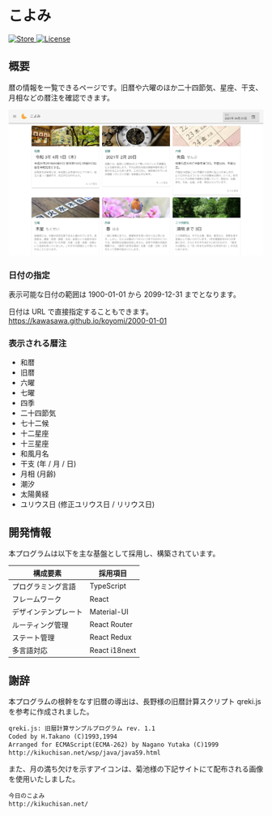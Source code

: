 # こよみ

<div>
  <a href="https://kawasawa.github.io/koyomi/">
    <img src="https://img.shields.io/badge/-GitHub Pages-2A579A.svg?logo=github&style=flat-square" alt="Store">
  </a>
  <a href="https://github.com/kawasawa/koyomi/blob/master/LICENSE">
    <img src="https://img.shields.io/github/license/kawasawa/koyomi.svg?style=flat-square" alt="License">
  </a>
</div>

## 概要

暦の情報を一覧できるページです。旧暦や六曜のほか二十四節気、星座、干支、月相などの暦注を確認できます。

![koyomi](./.images/koyomi.jpg)

### 日付の指定

表示可能な日付の範囲は 1900-01-01 から 2099-12-31 までとなります。

日付は URL で直接指定することもできます。  
https://kawasawa.github.io/koyomi/2000-01-01

### 表示される暦注

- 和暦
- 旧暦
- 六曜
- 七曜
- 四季
- 二十四節気
- 七十二候
- 十二星座
- 十三星座
- 和風月名
- 干支 (年 / 月 / 日)
- 月相 (月齢)
- 潮汐
- 太陽黄経
- ユリウス日 (修正ユリウス日 / リリウス日)

## 開発情報

本プログラムは以下を主な基盤として採用し、構築されています。

| 構成要素             | 採用項目      |
| -------------------- | ------------- |
| プログラミング言語   | TypeScript    |
| フレームワーク       | React         |
| デザインテンプレート | Material-UI   |
| ルーティング管理     | React Router  |
| ステート管理         | React Redux   |
| 多言語対応           | React i18next |

## 謝辞

本プログラムの根幹をなす旧暦の導出は、長野様の旧暦計算スクリプト qreki.js を参考に作成されました。

```
qreki.js: 旧暦計算サンプルプログラム rev. 1.1
Coded by H.Takano (C)1993,1994
Arranged for ECMAScript(ECMA-262) by Nagano Yutaka (C)1999
http://kikuchisan.net/wsp/java/java59.html
```

また、月の満ち欠けを示すアイコンは、菊池様の下記サイトにて配布される画像を使用いたしました。

```
今日のこよみ
http://kikuchisan.net/
```
